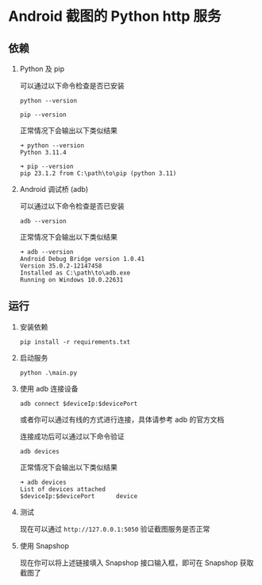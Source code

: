 # Android 截图的 Python http 服务

## 依赖

1. Python 及 pip

    可以通过以下命令检查是否已安装

    ```shell
    python --version
    ```

    ```shell
    pip --version
    ```

    正常情况下会输出以下类似结果

    ```shell
    ➜ python --version
    Python 3.11.4
    ```

    ```shell
    ➜ pip --version
    pip 23.1.2 from C:\path\to\pip (python 3.11)
    ```

2. Android 调试桥 (adb)

    可以通过以下命令检查是否已安装

    ```shell
    adb --version
    ```

    正常情况下会输出以下类似结果

    ```shell
    ➜ adb --version
    Android Debug Bridge version 1.0.41
    Version 35.0.2-12147458
    Installed as C:\path\to\adb.exe
    Running on Windows 10.0.22631
    ```

## 运行

1. 安装依赖

    ```shell
    pip install -r requirements.txt
    ```

2. 启动服务

    ```shell
    python .\main.py
    ```

3. 使用 adb 连接设备

    ```shell
    adb connect $deviceIp:$devicePort
    ```

    或者你可以通过有线的方式进行连接，具体请参考 adb 的官方文档

    连接成功后可以通过以下命令验证

    ```shell
    adb devices
    ```

    正常情况下会输出以下类似结果

    ```shell
    ➜ adb devices
    List of devices attached
    $deviceIp:$devicePort      device
    ```

4. 测试

    现在可以通过 `http://127.0.0.1:5050` 验证截图服务是否正常

5. 使用 Snapshop

    现在你可以将上述链接填入 Snapshop 接口输入框，即可在 Snapshop 获取截图了
